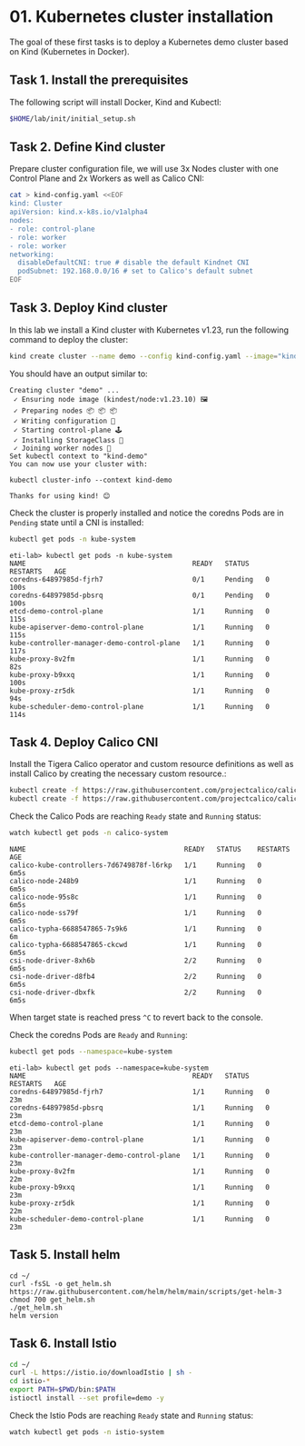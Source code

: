 # 01. Kubernetes cluster installation

The goal of these first tasks is to deploy a Kubernetes demo cluster based on Kind (Kubernetes in Docker).

## Task 1. Install the prerequisites

The following script will install Docker, Kind and Kubectl:

```bash
$HOME/lab/init/initial_setup.sh
```

## Task 2. Define Kind cluster

Prepare cluster configuration file, we will use 3x Nodes cluster with one Control Plane and 2x Workers as well as Calico CNI:

```bash
cat > kind-config.yaml <<EOF                           
kind: Cluster
apiVersion: kind.x-k8s.io/v1alpha4
nodes:
- role: control-plane
- role: worker
- role: worker
networking:
  disableDefaultCNI: true # disable the default Kindnet CNI
  podSubnet: 192.168.0.0/16 # set to Calico's default subnet
EOF
```

## Task 3. Deploy Kind cluster

In this lab we install a Kind cluster with Kubernetes v1.23, run the following command to deploy the cluster:

```bash
kind create cluster --name demo --config kind-config.yaml --image="kindest/node:v1.23.10@sha256:f047448af6a656fae7bc909e2fab360c18c487ef3edc93f06d78cdfd864b2d12"
```

You should have an output similar to:

```console
Creating cluster "demo" ...
 ✓ Ensuring node image (kindest/node:v1.23.10) 🖼
 ✓ Preparing nodes 📦 📦 📦  
 ✓ Writing configuration 📜 
 ✓ Starting control-plane 🕹️ 
 ✓ Installing StorageClass 💾 
 ✓ Joining worker nodes 🚜 
Set kubectl context to "kind-demo"
You can now use your cluster with:

kubectl cluster-info --context kind-demo

Thanks for using kind! 😊
```

Check the cluster is properly installed and notice the coredns Pods are in `Pending` state until a CNI is installed:

```bash
kubectl get pods -n kube-system
```

```console
eti-lab> kubectl get pods -n kube-system
NAME                                         READY   STATUS    RESTARTS   AGE
coredns-64897985d-fjrh7                      0/1     Pending   0          100s
coredns-64897985d-pbsrq                      0/1     Pending   0          100s
etcd-demo-control-plane                      1/1     Running   0          115s
kube-apiserver-demo-control-plane            1/1     Running   0          115s
kube-controller-manager-demo-control-plane   1/1     Running   0          117s
kube-proxy-8v2fm                             1/1     Running   0          82s
kube-proxy-b9xxq                             1/1     Running   0          100s
kube-proxy-zr5dk                             1/1     Running   0          94s
kube-scheduler-demo-control-plane            1/1     Running   0          114s
```

## Task 4. Deploy Calico CNI

Install the Tigera Calico operator and custom resource definitions as well as install Calico by creating the necessary custom resource.:

```bash
kubectl create -f https://raw.githubusercontent.com/projectcalico/calico/v3.24.1/manifests/tigera-operator.yaml
kubectl create -f https://raw.githubusercontent.com/projectcalico/calico/v3.24.1/manifests/custom-resources.yaml
```

Check the Calico Pods are reaching `Ready` state and `Running` status:

```bash
watch kubectl get pods -n calico-system
```

```console
NAME                                       READY   STATUS    RESTARTS   AGE
calico-kube-controllers-7d6749878f-l6rkp   1/1     Running   0          6m5s
calico-node-248b9                          1/1     Running   0          6m5s
calico-node-95s8c                          1/1     Running   0          6m5s
calico-node-ss79f                          1/1     Running   0          6m5s
calico-typha-6688547865-7s9k6              1/1     Running   0          6m
calico-typha-6688547865-ckcwd              1/1     Running   0          6m5s
csi-node-driver-8xh6b                      2/2     Running   0          6m5s
csi-node-driver-d8fb4                      2/2     Running   0          6m5s
csi-node-driver-dbxfk                      2/2     Running   0          6m5s
```

When target state is reached press `^C` to revert back to the console.

Check the coredns Pods are `Ready` and `Running`:

```bash
kubectl get pods --namespace=kube-system
```

```console
eti-lab> kubectl get pods --namespace=kube-system
NAME                                         READY   STATUS    RESTARTS   AGE
coredns-64897985d-fjrh7                      1/1     Running   0          23m
coredns-64897985d-pbsrq                      1/1     Running   0          23m
etcd-demo-control-plane                      1/1     Running   0          23m
kube-apiserver-demo-control-plane            1/1     Running   0          23m
kube-controller-manager-demo-control-plane   1/1     Running   0          23m
kube-proxy-8v2fm                             1/1     Running   0          22m
kube-proxy-b9xxq                             1/1     Running   0          23m
kube-proxy-zr5dk                             1/1     Running   0          22m
kube-scheduler-demo-control-plane            1/1     Running   0          23m
```

## Task 5. Install helm

```
cd ~/
curl -fsSL -o get_helm.sh https://raw.githubusercontent.com/helm/helm/main/scripts/get-helm-3
chmod 700 get_helm.sh
./get_helm.sh
helm version
```

## Task 6. Install Istio

```bash
cd ~/
curl -L https://istio.io/downloadIstio | sh -
cd istio-*
export PATH=$PWD/bin:$PATH
istioctl install --set profile=demo -y
```


Check the Istio Pods are reaching `Ready` state and `Running` status:

```bash
watch kubectl get pods -n istio-system
```